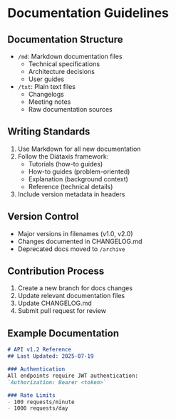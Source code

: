 # Documentation Guidelines

## Documentation Structure
- `/md`: Markdown documentation files
  - Technical specifications
  - Architecture decisions
  - User guides
- `/txt`: Plain text files
  - Changelogs
  - Meeting notes
  - Raw documentation sources

## Writing Standards
1. Use Markdown for all new documentation
2. Follow the Diátaxis framework:
   - Tutorials (how-to guides)
   - How-to guides (problem-oriented)
   - Explanation (background context)
   - Reference (technical details)
3. Include version metadata in headers

## Version Control
- Major versions in filenames (v1.0, v2.0)
- Changes documented in CHANGELOG.md
- Deprecated docs moved to `/archive`

## Contribution Process
1. Create a new branch for docs changes
2. Update relevant documentation files
3. Update CHANGELOG.md
4. Submit pull request for review

## Example Documentation
```markdown
# API v1.2 Reference
## Last Updated: 2025-07-19

### Authentication
All endpoints require JWT authentication:
`Authorization: Bearer <token>`

### Rate Limits
- 100 requests/minute
- 1000 requests/day